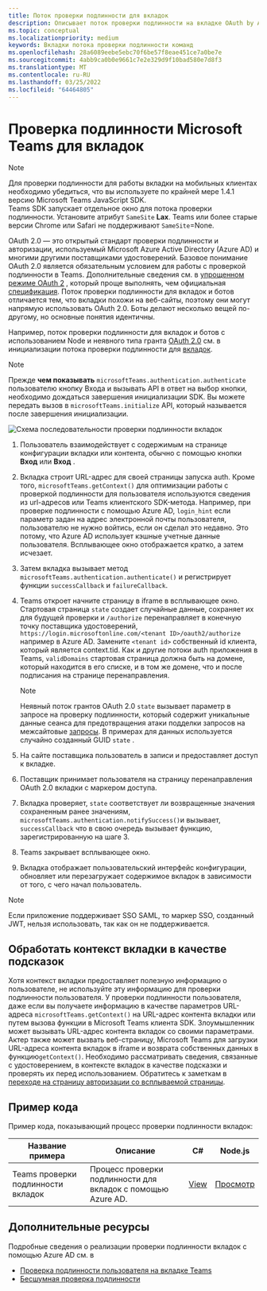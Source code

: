 ```yaml
---
title: Поток проверки подлинности для вкладок
description: Описывает поток проверки подлинности на вкладке OAuth by Azure AD и предоставляет пример кода
ms.topic: conceptual
ms.localizationpriority: medium
keywords: Вкладки потока проверки подлинности команд
ms.openlocfilehash: 28a6089eebe5ebc70f6be57f8eae451ce7a0be7e
ms.sourcegitcommit: 4abb9ca0b0e9661c7e2e329d9f10bad580e7d8f3
ms.translationtype: MT
ms.contentlocale: ru-RU
ms.lasthandoff: 03/25/2022
ms.locfileid: "64464805"
---
```

# <a name="microsoft-teams-authentication-flow-for-tabs"></a>Проверка подлинности Microsoft Teams для вкладок

> [!NOTE]
> Для проверки подлинности для работы вкладки на мобильных клиентах необходимо убедиться, что вы используете по крайней мере 1.4.1 версию Microsoft Teams JavaScript SDK.  
> Teams SDK запускает отдельное окно для потока проверки подлинности. Установите атрибут `SameSite` **Lax**. Teams или более старые версии Chrome или Safari не поддерживают `SameSite`=None.

OAuth 2.0 — это открытый стандарт проверки подлинности и авторизации, используемый Microsoft Azure Active Directory (Azure AD) и многими другими поставщиками удостоверений. Базовое понимание OAuth 2.0 является обязательным условием для работы с проверкой подлинности в Teams. Дополнительные сведения см. в [упрощенном режиме OAuth 2](https://aaronparecki.com/oauth-2-simplified/) , который проще выполнять, чем официальная [спецификация](https://oauth.net/2/). Поток проверки подлинности для вкладок и ботов отличается тем, что вкладки похожи на веб-сайты, поэтому они могут напрямую использовать OAuth 2.0. Боты делают несколько вещей по-другому, но основные понятия идентичны.

Например, поток проверки подлинности для вкладок и ботов с использованием Node и неявного типа гранта [OAuth 2.0](https://oauth.net/2/grant-types/implicit/) см. в инициализации потока проверки подлинности для [вкладок](~/tabs/how-to/authentication/auth-tab-aad.md#initiate-authentication-flow).

> [!NOTE]
> Прежде **чем показывать** `microsoftTeams.authentication.authenticate` пользователю кнопку Входа и вызывать API в ответ на выбор кнопки, необходимо дождаться завершения инициализации SDK. Вы можете передать вызов в `microsoftTeams.initialize` API, который называется после завершения инициализации.

![Схема последовательности проверки подлинности вкладок](~/assets/images/authentication/tab_auth_sequence_diagram.png)

1. Пользователь взаимодействует с содержимым на странице конфигурации вкладки или контента, обычно с помощью кнопки **Вход** или **Вход** .
2. Вкладка строит URL-адрес для своей страницы запуска auth. Кроме того, `microsoftTeams.getContext()` для оптимизации работы с проверкой подлинности для пользователя используются сведения из url-адресов или Teams клиентского SDK-метода. Например, при проверке подлинности с помощью Azure AD, `login_hint` если параметр задан на адрес электронной почты пользователя, пользователю не нужно войтись, если он сделал это недавно. Это потому, что Azure AD использует кэшные учетные данные пользователя. Всплывающее окно отображается кратко, а затем исчезает.
3. Затем вкладка вызывает метод `microsoftTeams.authentication.authenticate()` и регистрирует функции `successCallback` и `failureCallback`.
4. Teams откроет начните страницу в iframe в всплывающее окно. Стартовая страница `state` создает случайные данные, сохраняет их для будущей проверки и `/authorize` перенаправляет в конечную точку поставщика удостоверений, `https://login.microsoftonline.com/<tenant ID>/oauth2/authorize` например в Azure AD. Замените `<tenant id>` собственный id клиента, который является context.tid.
Как и другие потоки auth приложения в Teams, `validDomains` стартовая страница должна быть на домене, который находится в его списке, и в том же домене, что и после подписания на странице перенаправления.

    > [!NOTE]
    > Неявный поток грантов OAuth 2.0 `state` вызывает параметр в запросе на проверку подлинности, который содержит уникальные данные сеанса для предотвращения атаки подделки запросов на межсайтовые [запросы](https://en.wikipedia.org/wiki/Cross-site_request_forgery). В примерах для данных используется случайно созданный GUID `state` .

5. На сайте поставщика пользователь в записи и предоставляет доступ к вкладке.
6. Поставщик принимает пользователя на страницу перенаправления OAuth 2.0 вкладки с маркером доступа.
7. Вкладка проверяет, `state` соответствует ли возвращенные значения сохраненным ранее значениям, `microsoftTeams.authentication.notifySuccess()`и вызывает, `successCallback` что в свою очередь вызывает функцию, зарегистрированную на шаге 3.
8. Teams закрывает всплывающее окно.
9. Вкладка отображает пользовательский интерфейс конфигурации, обновляет или перезагружает содержимое вкладок в зависимости от того, с чего начал пользователь.

> [!NOTE]
> Если приложение поддерживает SSO SAML, то маркер SSO, созданный JWT, нельзя использовать, так как он не поддерживается.

## <a name="treat-tab-context-as-hints"></a>Обработать контекст вкладки в качестве подсказок

Хотя контекст вкладки предоставляет полезную информацию о пользователе, не используйте эту информацию для проверки подлинности пользователя. У проверки подлинности пользователя, даже если вы получаете информацию в качестве параметров URL-адреса `microsoftTeams.getContext()` на URL-адрес контента вкладки или путем вызова функции в Microsoft Teams клиента SDK. Злоумышленник может вызывать URL-адрес контента вкладок со своими параметрами. Актер также может вызвать веб-страницу, Microsoft Teams для загрузки URL-адреса контента вкладок в iframe и возврата собственных данных в функцию`getContext()`. Необходимо рассматривать сведения, связанные с удостоверением, в контексте вкладок в качестве подсказки и проверять их перед использованием. Обратитесь к заметкам в [переходе на страницу авторизации со всплываемой страницы](~/tabs/how-to/authentication/auth-tab-aad.md#navigate-to-the-authorization-page-from-your-pop-up-page).

## <a name="code-sample"></a>Пример кода

Пример кода, показывающий процесс проверки подлинности вкладок:

| **Название примера** | **Описание** | **C#** | **Node.js** |
|-----------------|-----------------|-------------|------------|
| Teams проверки подлинности вкладок | Процесс проверки подлинности для вкладок с помощью Azure AD. | [View](https://github.com/OfficeDev/Microsoft-Teams-Samples/tree/main/samples/app-complete-sample/csharp) | [Просмотр](https://github.com/OfficeDev/Microsoft-Teams-Samples/tree/main/samples/app-complete-sample/nodejs) |

## <a name="see-also"></a>Дополнительные ресурсы

Подробные сведения о реализации проверки подлинности вкладок с помощью Azure AD см. в

* [Проверка подлинности пользователя на вкладке Teams](~/tabs/how-to/authentication/auth-tab-AAD.md)
* [Бесшумная проверка подлинности](~/tabs/how-to/authentication/auth-silent-AAD.md)
